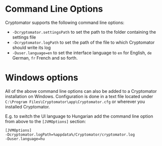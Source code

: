 # Command Line Options
Cryptomator supports the following command line options:
* `-Dcryptomator.settingsPath` to set the path to the folder containing the settings file
* `-Dcryptomator.logPath` to set the path of the file to which Cryptomator should write its log
* `-Duser.language=en` to set the interface language to `en` for English, `de` German, `fr` French and so forth.

# Windows options
All of the above command line options can also be added to a Cryptomator installation on Windows. Configuration is done in a text file located under `C:\Program Files\Cryptomator\app\Cryptomator.cfg` or wherever you installed Cryptomator.

E.g. to switch the UI language to Hungarian add the command line option from above to the `[JVMOptions]` section:

```
[JVMOptions]
-Dcryptomator.logPath=%appdata%/Cryptomator/cryptomator.log
-Duser.language=hu
```